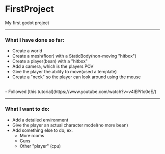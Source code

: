 # FirstProject
My first godot project

---

### What I have done so far: 
- Create a world
- Create a mesh(floor) with a StaticBody(non-moving "hitbox")
- Create a player(bean) with a "hitbox"
- Add a camera, which is the players POV
- Give the player the ability to move(used a template)
- Create a "neck" so the player can look around using the mouse
<br/>
- Followed [this tutorial](https://www.youtube.com/watch?v=v4IEPi1c0eE/)

---

### What I want to do:
- Add a detailed environment
- Give the player an actual character model(no more bean)
- Add something else to do, ex.
    - More rooms
    - Guns
    - Other "player" (cpu)
